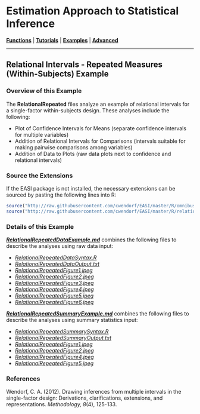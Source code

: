 # Estimation Approach to Statistical Inference

[**Functions**](../../Functions) | 
[**Tutorials**](../../Tutorials) | 
[**Examples**](../../Examples) | 
[**Advanced**](../../Advanced)

---

## Relational Intervals - Repeated Measures (Within-Subjects) Example

### Overview of this Example

The **RelationalRepeated** files analyze an example of relational intervals for a single-factor within-subjects design. These analyses include the following:

- Plot of Confidence Intervals for Means (separate confidence intervals for multiple variables)
- Addition of Relational Intervals for Comparisons (intervals suitable for making pairwise comparisons among variables)
- Addition of Data to Plots (raw data plots next to confidence and relational intervals)

### Source the Extensions

If the EASI package is not installed, the necessary extensions can be sourced by pasting the following lines into R:
```r
source("http://raw.githubusercontent.com/cwendorf/EASI/master/R/omnibusExtension.R")
source("http://raw.githubusercontent.com/cwendorf/EASI/master/R/relationalExtension.R")
```

### Details of this Example
 
[_**RelationalRepeatedDataExample.md**_](./RelationalRepeatedDataExample.md) combines the following files to describe the analyses using raw data input:

- [_RelationalRepeatedDataSyntax.R_](./RelationalRepeatedDataSyntax.R)
- [_RelationalRepeatedDataOutput.txt_](./RelationalRepeatedDataOutput.txt)
- [_RelationalRepeatedFigure1.jpeg_](./RelationalRepeatedFigure1.jpeg)
- [_RelationalRepeatedFigure2.jpeg_](./RelationalRepeatedFigure2.jpeg)
- [_RelationalRepeatedFigure3.jpeg_](./RelationalRepeatedFigure3.jpeg)
- [_RelationalRepeatedFigure4.jpeg_](./RelationalRepeatedFigure4.jpeg)
- [_RelationalRepeatedFigure5.jpeg_](./RelationalRepeatedFigure5.jpeg)
- [_RelationalRepeatedFigure6.jpeg_](./RelationalRepeatedFigure6.jpeg)

[**_RelationalRepeatedSummaryExample.md_**](./RelationalRepeatedSummaryExample.md) combines the following files to describe the analyses using summary statistics input:

- [_RelationalRepeatedSummarySyntax.R_](./RelationalRepeatedSummarySyntax.R)
- [_RelationalRepeatedSummaryOutput.txt_](./RelationalRepeatedSummaryOutput.txt)
- [_RelationalRepeatedFigure1.jpeg_](./RelationalRepeatedFigure1.jpeg)
- [_RelationalRepeatedFigure2.jpeg_](./RelationalRepeatedFigure2.jpeg)
- [_RelationalRepeatedFigure4.jpeg_](./RelationalRepeatedFigure4.jpeg)
- [_RelationalRepeatedFigure5.jpeg_](./RelationalRepeatedFigure5.jpeg)

### References

Wendorf, C. A. (2012). Drawing inferences from multiple intervals in the single-factor design: Derivations, clarifications, extensions, and representations. _Methodology, 8_(4), 125-133.
